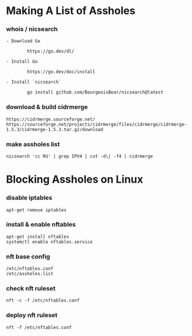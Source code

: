 # Making A List of Assholes

### whois / nicsearch

	- Download Go

			https://go.dev/dl/

	- Install Go

			https://go.dev/doc/install

	- Install `nicsearch`

			go install github.com/BourgeoisBear/nicsearch@latest

### download & build cidrmerge

	https://cidrmerge.sourceforge.net/
	https://sourceforge.net/projects/cidrmerge/files/cidrmerge/cidrmerge-1.5.3/cidrmerge-1.5.3.tar.gz/download

### make assholes list

	nicsearch 'cc RU' | grep IPV4 | cut -d\| -f4 | cidrmerge

# Blocking Assholes on Linux

### disable iptables

	apt-get remove iptables

### install & enable nftables

	apt-get install nftables
	systemctl enable nftables.service

### nft base config

	/etc/nftables.conf
	/etc/assholes.list

### check nft ruleset

	nft -c -f /etc/nftables.conf

### deploy nft ruleset

	nft -f /etc/nftables.conf
